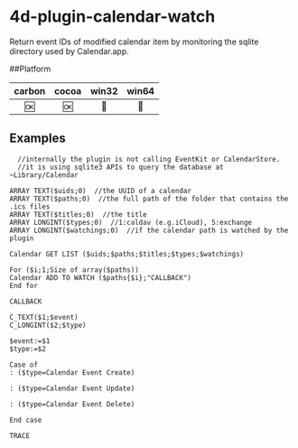 # 4d-plugin-calendar-watch
Return event IDs of modified calendar item by monitoring the sqlite directory used by Calendar.app.

##Platform

| carbon | cocoa | win32 | win64 |
|:------:|:-----:|:---------:|:---------:|
|🆗|🆗|🚫|🚫|

Examples
---

```
  //internally the plugin is not calling EventKit or CalendarStore.
  //it is using sqlite3 APIs to query the database at ~Library/Calendar

ARRAY TEXT($uids;0)  //the UUID of a calendar
ARRAY TEXT($paths;0)  //the full path of the folder that contains the .ics files
ARRAY TEXT($titles;0)  //the title
ARRAY LONGINT($types;0)  //1:caldav (e.g.iCloud), 5:exchange
ARRAY LONGINT($watchings;0)  //if the calendar path is watched by the plugin

Calendar GET LIST ($uids;$paths;$titles;$types;$watchings)

For ($i;1;Size of array($paths))
Calendar ADD TO WATCH ($paths{$i};"CALLBACK")
End for 
```

``CALLBACK``

```
C_TEXT($1;$event)
C_LONGINT($2;$type)

$event:=$1
$type:=$2

Case of 
: ($type=Calendar Event Create)

: ($type=Calendar Event Update)

: ($type=Calendar Event Delete)

End case 

TRACE
```
